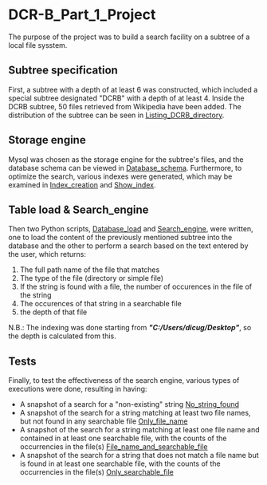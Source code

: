 # DCR-B_Part_1_Project
The purpose of the project was to build a search facility on a subtree of a local file sysstem.


## Subtree specification
First, a subtree with a depth of at least 6 was constructed, which included a special subtree designated "DCRB" with a depth of at least 4. Inside the DCRB subtree, 50 files retrieved from Wikipedia have been added. The distribution of the subtree can be seen in [Listing_DCRB_directory](Listing_DCRB_directory.txt).


## Storage engine
Mysql was chosen as the storage engine for the subtree's files, and the database schema can be viewed in [Database_schema](Database_schema.sql). Furthermore, to optimize the search, various indexes were generated, which may be examined in [Index_creation](Index_creation.sql) and [Show_index](Show_index.png).

## Table load & Search_engine
Then two Python scripts, [Database_load](Database_load.py) and [Search_engine](Search_engine.py), were written, one to load the content of the previously mentioned subtree into the database and the other to perform a search based on the text entered by the user, which returns:

1. The full path name of the file that matches
2. The type of the file (directory or simple file)
3. If the string is found with a file, the number of occurences in the file of the string
4. The occurences of that string in a searchable file
5. the depth of that file

N.B.: The indexing was done starting from ***"C:/Users/dicug/Desktop"***, so the depth is calculated from this.


## Tests
Finally, to test the effectiveness of the search engine, various types of executions were done, resulting in having: 
* A snapshot of a search for a "non-existing" string [No_string_found](No_string_found.png)
* A snapshot of the search for a string matching at least two file names, but not found in any searchable file [Only_file_name](Only_file_name.png)
* A snapshot of the search for a string matching at least one file name and contained in at least one searchable file, with the counts of the occurrencies in the file(s) [File_name_and_searchable_file](File_name_and_searchable_file.png)
* A snapshot of the search for a string that does not match a file name but is found in at least one searchable file, with the counts of the occurrencies in the file(s) [Only_searchable_file](Only_searchable_file.png)

 
